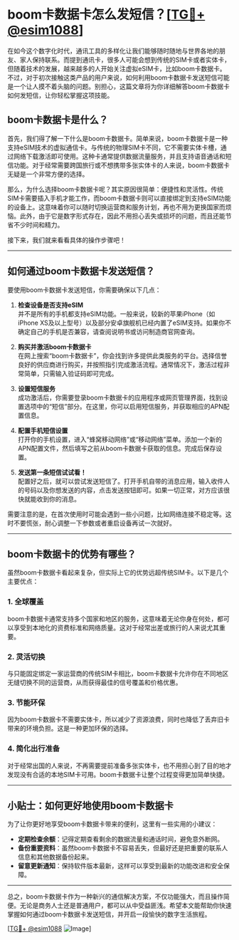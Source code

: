# boom卡数据卡怎么发短信？[[TG💪+ @esim1088](https://t.me/s/esim1088)]

在如今这个数字化时代，通讯工具的多样化让我们能够随时随地与世界各地的朋友、家人保持联系。而提到通讯卡，很多人可能会想到传统的SIM卡或者实体卡，但随着技术的发展，越来越多的人开始关注虚拟eSIM卡，比如boom卡数据卡。不过，对于初次接触这类产品的用户来说，如何利用boom卡数据卡发送短信可能是一个让人摸不着头脑的问题。别担心，这篇文章将为你详细解答boom卡数据卡如何发短信，让你轻松掌握这项技能。

## boom卡数据卡是什么？

首先，我们得了解一下什么是boom卡数据卡。简单来说，boom卡数据卡是一种支持eSIM技术的虚拟通信卡。与传统的物理SIM卡不同，它不需要实体卡槽，通过网络下载激活即可使用。这种卡通常提供数据流量服务，并且支持语音通话和短信功能。对于经常需要跨国旅行或不想携带多张实体卡的人来说，boom卡数据卡无疑是一个非常方便的选择。

那么，为什么选择boom卡数据卡呢？其实原因很简单：便捷性和灵活性。传统SIM卡需要插入手机才能工作，而boom卡数据卡则可以直接绑定到支持eSIM功能的设备上。这意味着你可以随时切换运营商和服务计划，再也不用为更换国家而烦恼。此外，由于它是数字形式存在，因此不用担心丢失或损坏的问题，而且还能节省不少时间和精力。

接下来，我们就来看看具体的操作步骤吧！

---

## 如何通过boom卡数据卡发送短信？

要使用boom卡数据卡发送短信，你需要确保以下几点：

1. **检查设备是否支持eSIM**  
   并不是所有的手机都支持eSIM功能。一般来说，较新的苹果iPhone（如iPhone XS及以上型号）以及部分安卓旗舰机已经内置了eSIM支持。如果你不确定自己的手机是否兼容，请查阅说明书或访问制造商官网查询。

2. **购买并激活boom卡数据卡**  
   在网上搜索“boom卡数据卡”，你会找到许多提供此类服务的平台。选择信誉良好的供应商进行购买，并按照指引完成激活流程。通常情况下，激活过程非常简单，只需输入验证码即可完成。

3. **设置短信服务**  
   成功激活后，你需要登录boom卡数据卡的应用程序或网页管理界面，找到设置选项中的“短信”部分。在这里，你可以启用短信服务，并获取相应的APN配置信息。

4. **配置手机短信设置**  
   打开你的手机设置，进入“蜂窝移动网络”或“移动网络”菜单。添加一个新的APN配置文件，然后填写之前从boom卡数据卡获取的信息。完成后保存设置。

5. **发送第一条短信试试看！**  
   配置好之后，就可以尝试发送短信了。打开手机自带的消息应用，输入收件人的号码以及你想发送的内容，点击发送按钮即可。如果一切正常，对方应该很快就能收到你的消息。

需要注意的是，在首次使用时可能会遇到一些小问题，比如网络连接不稳定等。这时不要慌张，耐心调整一下参数或者重启设备再试一次就好。

---

## boom卡数据卡的优势有哪些？

虽然boom卡数据卡看起来复杂，但实际上它的优势远超传统SIM卡。以下是几个主要优点：

### 1. **全球覆盖**
   boom卡数据卡通常支持多个国家和地区的服务，这意味着无论你身在何处，都可以享受到本地化的资费标准和网络质量。这对于经常出差或旅行的人来说尤其重要。

### 2. **灵活切换**
   与只能固定绑定一家运营商的传统SIM卡相比，boom卡数据卡允许你在不同地区无缝切换不同的运营商，从而获得最佳的信号覆盖和价格优惠。

### 3. **节能环保**
   因为boom卡数据卡不需要实体卡，所以减少了资源浪费，同时也降低了丢弃旧卡带来的环境负担。这是一种更加环保的选择。

### 4. **简化出行准备**
   对于经常出国的人来说，不再需要提前准备多张实体卡，也不用担心到了目的地才发现没有合适的本地SIM卡可用。boom卡数据卡让整个过程变得更加简单快捷。

---

## 小贴士：如何更好地使用boom卡数据卡

为了让你更好地享受boom卡数据卡带来的便利，这里有一些实用的小建议：

- **定期检查余额**：记得定期查看剩余的数据流量和通话时间，避免意外断网。
- **备份重要资料**：虽然boom卡数据卡不容易丢失，但最好还是把重要的联系人信息和其他数据备份起来。
- **留意更新通知**：保持软件版本最新，这样可以享受到最新的功能改进和安全保障。

---

总之，boom卡数据卡作为一种新兴的通信解决方案，不仅功能强大，而且操作简便。无论是商务人士还是普通用户，都可以从中受益匪浅。希望本文能帮助你快速掌握如何通过boom卡数据卡发送短信，并开启一段愉快的数字生活旅程。

[[TG💪+ @esim1088](https://t.me/s/esim1088) ![Image](https://i.postimg.cc/4NQfJmqS/Snipaste-2025-05-13-00-14-12.png)]
